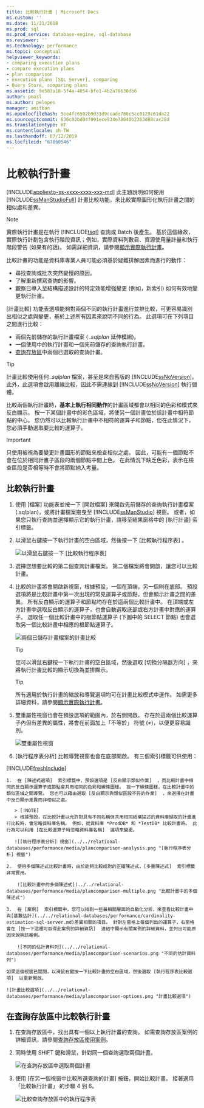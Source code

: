 ```yaml
---
title: 比較執行計畫 | Microsoft Docs
ms.custom: ''
ms.date: 11/21/2018
ms.prod: sql
ms.prod_service: database-engine, sql-database
ms.reviewer: ''
ms.technology: performance
ms.topic: conceptual
helpviewer_keywords:
- comparing execution plans
- compare execution plans
- plan comparison
- execution plans [SQL Server], comparing
- Query Store, comparing plans
ms.assetid: 9e583a18-5f4a-4054-bfe1-4b2a76630db6
author: pmasl
ms.author: pelopes
manager: amitban
ms.openlocfilehash: 5ee4fc6502b9d31d9ccade786c5cc0129c61da22
ms.sourcegitcommit: 636c02bd04f091ece934e78640b2363d88cac28d
ms.translationtype: HT
ms.contentlocale: zh-TW
ms.lasthandoff: 07/12/2019
ms.locfileid: "67860546"
---
```

# <a name="compare-execution-plans"></a>比較執行計畫
[!INCLUDE[appliesto-ss-xxxx-xxxx-xxx-md](../../includes/appliesto-ss-xxxx-xxxx-xxx-md.md)]
此主題說明如何使用 [!INCLUDE[ssManStudioFull](../../includes/ssmanstudiofull-md.md)] 計畫比較功能，來比較實際圖形化執行計畫之間的相似處和差異。 
  
> [!NOTE]
> 實際執行計畫是在執行 [!INCLUDE[tsql](../../includes/tsql-md.md)] 查詢或 Batch 後產生。 基於這個緣故，實際執行計劃包含執行階段資訊；例如，實際資料列數目、資源使用量計量和執行階段警告 (如果有的話)。 如需詳細資訊，請參閱[顯示實際執行計畫](../../relational-databases/performance/display-an-actual-execution-plan.md)。
  
比較計畫的功能是資料庫專業人員可能必須基於疑難排解因素而進行的動作：
-   尋找查詢或批次突然變慢的原因。
-   了解重新撰寫查詢的影響。
-   觀察已導入至結構描述設計的特定效能增強變更 (例如，新索引) 如何有效地變更執行計畫。  
 
[計畫比較]  功能表選項能夠對兩個不同的執行計畫進行並排比較，可更容易識別出相似之處與變更，基於上述所有因素來說明不同的行為。 此選項可在下列項目之間進行比較：
- 兩個先前儲存的執行計畫檔案 ( *.sqlplan* 延伸模組)。
- 一個使用中的執行計畫和一個先前儲存的查詢執行計畫。
- [查詢存放區](../../relational-databases/performance/monitoring-performance-by-using-the-query-store.md)中兩個已選取的查詢計畫。

> [!TIP]
> 計畫比較使用任何 *.sqlplan* 檔案，甚至是來自舊版的 [!INCLUDE[ssNoVersion](../../includes/ssnoversion-md.md)]。 此外，此選項會啟用離線比較，因此不需連線到 [!INCLUDE[ssNoVersion](../../includes/ssnoversion-md.md)] 執行個體。 

比較兩個執行計畫時，**基本上執行相同動作**的計畫區域都會以相同的色彩和模式來反白顯示。 按一下某個計畫中的彩色區域，將使另一個計畫位於該計畫中相符節點的中心。 您仍然可以比較執行計畫中不相符的運算子和節點，但在此情況下，您必須手動選取要比較的運算子。

> [!IMPORTANT]
> 只使用被視為要變更計畫圖形的節點來檢查相似之處。 因此，可能有一個節點不會在位於相同計畫子區段的兩個節點中間上色。 在此情況下缺乏色彩，表示在檢查區段是否相等時不會將節點納入考量。
  
## <a name="to-compare-execution-plans"></a>比較執行計畫
  
1.  使用 [檔案]  功能表並按一下 [開啟檔案]  來開啟先前儲存的查詢執行計畫檔案 (.sqlplan)，或將計畫檔案拖曳至 [!INCLUDE[ssManStudio](../../includes/ssManStudio-md.md)] 視窗。 或者，如果您只執行查詢並選擇顯示它的執行計畫，請移至結果窗格中的 [執行計畫]  索引標籤。 

2.  以滑鼠右鍵按一下執行計畫的空白區域，然後按一下 [比較執行程序表]  。 

    ![以滑鼠右鍵按一下 [比較執行程序表]](../../relational-databases/performance/media/plancomparisonmenuoption.png "以滑鼠右鍵按一下 [比較執行程序表]")   

3.  選擇您想要比較的第二個查詢計畫檔案。 第二個檔案將會開啟，讓您可以比較計畫。

4.  比較的計畫將會開啟新視窗，根據預設，一個在頂端，另一個則在底部。 預設選項將是比較計畫中第一次出現的常見運算子或節點，但會顯示計畫之間的差異。 所有反白顯示的運算子和節點均存在於這兩個比較計畫中。 在頂端或左方計畫中選取反白顯示的運算子，也會自動選取底部或右方計畫中對應的運算子。 選取任一個比較計畫中的根節點運算子 (下圖中的 SELECT 節點) 也會選取另一個比較計畫中相應的根節點運算子。

    ![兩個已儲存計畫檔案的計畫比較](../../relational-databases/performance/media/plancomparison-plans.png "兩個已儲存計畫檔案的計畫比較")  

     > [!TIP]
     > 您可以滑鼠右鍵按一下執行計畫的空白區域，然後選取 [切換分隔器方向]  ，來將執行計畫比較的顯示切換為並排顯示。

     > [!TIP]
     > 所有適用於執行計畫的縮放和導覽選項均可在計畫比較模式中運作。 如需更多詳細資料，請參閱[顯示實際執行計畫](../../relational-databases/performance/display-an-actual-execution-plan.md)。

5.  雙重屬性視窗也會在預設選項的範圍內，於右側開啟。 存在於這兩個比較運算子內但有差異的屬性，將會在前面加上「不等於」  符號 (&ne;)，以便更容易識別。

    ![雙重屬性視窗](../../relational-databases/performance/media/plancomparison-properties.png "雙重屬性視窗")  

6.  [執行程序表分析]  比較導覽視窗也會在底部開啟。 有三個索引標籤可供使用：

[!INCLUDE[freshInclude](../../includes/paragraph-content/fresh-note-steps-feedback.md)]

    1.  在 [陳述式選項]  索引標籤中，預設選項是 [反白顯示類似作業]  ，而比較計畫中相同的反白顯示運算子或節點會共用相同的色彩和線條圖樣。 按一下線條圖樣，在比較計畫中的類似區域之間導覽。 您也可以藉由選取 [反白顯示與類似區段不符的作業]  ，來選擇在計畫中反白顯示差異而非相似之處。 
    
       > [!NOTE]
       > 根據預設，在比較計畫以允許對具有不同名稱但共用相同結構描述的資料庫擷取的計畫進行比較時，會忽略資料庫名稱。 例如，從資料庫 *ProdDB* 和 *TestDB* 比較計畫時。 此行為可以利用 [在比較運算子時忽略資料庫名稱]  選項來變更。

       ![[執行程序表分析] 視窗](../../relational-databases/performance/media/plancomparison-analysis.png "[執行程序表分析] 視窗") 

    2.  使用多個陳述式比較計畫時，由於能夠比較成對的正確陳述式，[多重陳述式]  索引標籤非常實用。

        ![比較計畫中的多個陳述式](../../relational-databases/performance/media/plancomparison-multiple.png "比較計畫中的多個陳述式")  

    3.  在 [案例]  索引標籤中，您可以找到一些最相關層面的自動化分析，來查看比較計畫中與[基數估計](../../relational-databases/performance/cardinality-estimation-sql-server.md)差異相關的項目。 針對左窗格上每個列出的運算子，右窗格會在 [按一下這裡可取得此案例的詳細資訊]  連結中顯示有關案例的詳細資料，並列出可能原因來說明該案例。 

        ![不同的估計資料列](../../relational-databases/performance/media/plancomparison-scenarios.png "不同的估計資料列")  

    如果這個視窗已關閉，以滑鼠右鍵按一下比較計畫的空白區域，然後選取 [執行程序表比較選項]  以重新開啟。

    ![計畫比較選項](../../relational-databases/performance/media/plancomparison-options.png "計畫比較選項")  

## <a name="to-compare-execution-plans-in-query-store"></a>在查詢存放區中比較執行計畫

1.  在查詢存放區中，找出具有一個以上執行計畫的查詢。 如需查詢存放區案例的詳細資訊，請參閱[查詢存放區使用案例](../../relational-databases/performance/query-store-usage-scenarios.md#identify-and-tune-top-resource-consuming-queries)。

2.  同時使用 SHIFT 鍵和滑鼠，針對同一個查詢選取兩個計畫。 

    ![在查詢存放區中選取兩個計畫](../../relational-databases/performance/media/plancomparison-querystore.png "在查詢存放區中選取兩個計畫")   

3.  使用 [在另一個視窗中比較所選查詢的計畫]  按鈕，開始比較計畫。 接著適用「比較執行計畫」  的步驟 4 到 6。 

    ![比較查詢存放區中的執行程序表](../../relational-databases/performance/media/plancomparison-querystoreoption.png "比較查詢存放區中的執行程序表") 

